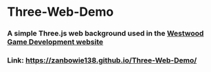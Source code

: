 # Three-Web-Demo
### A simple Three.js web background used in the [Westwood Game Development website](https://westwoodgamedev.github.io/)
### Link: https://zanbowie138.github.io/Three-Web-Demo/
